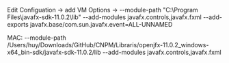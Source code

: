 Edit Configuation -> add VM Options -> --module-path
"C:\Program Files\javafx-sdk-11.0.2\lib"
--add-modules
javafx.controls,javafx.fxml
--add-exports
javafx.base/com.sun.javafx.event=ALL-UNNAMED

MAC:
--module-path /Users/huy/Downloads/GitHub/CNPM/Libraris/openjfx-11.0.2_windows-x64_bin-sdk/javafx-sdk-11.0.2/lib --add-modules javafx.controls,javafx.fxml
